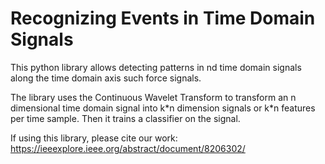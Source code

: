 # Recognizing Events in Time Domain Signals
This python library allows detecting patterns in nd time domain signals
along the time domain axis such force signals.

The library uses the Continuous Wavelet Transform to transform an n dimensional
time domain signal into k\*n dimension signals or k\*n features per
time sample. Then it trains a classifier on the signal. 

If using this library, please cite our work:
https://ieeexplore.ieee.org/abstract/document/8206302/



